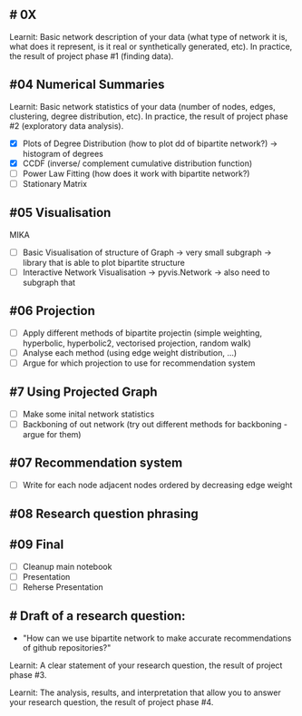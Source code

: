## # 0X

Learnit: Basic network description of your data (what type of network it is, what does it represent, is it real or synthetically generated, etc). In practice, the result of project phase #1 (finding data).

## #04 Numerical Summaries

Learnit: Basic network statistics of your data (number of nodes, edges, clustering, degree distribution, etc). In practice, the result of project phase #2 (exploratory data analysis).

- [x] Plots of Degree Distribution (how to plot dd of bipartite network?) -> histogram of degrees
- [x] CCDF (inverse/ complement cumulative distribution function)
- [ ] Power Law Fitting (how does it work with bipartite network?)
- [ ] Stationary Matrix

## #05 Visualisation

MIKA

- [ ] Basic Visualisation of structure of Graph -> very small subgraph -> library that is able to plot bipartite structure
- [ ] Interactive Network Visualisation -> pyvis.Network -> also need to subgraph that

## #06 Projection

- [ ] Apply different methods of bipartite projectin (simple weighting, hyperbolic, hyperbolic2, vectorised projection, random walk)
- [ ] Analyse each method (using edge weight distribution, ...)
- [ ] Argue for which projection to use for recommendation system

## #7 Using Projected Graph

- [ ] Make some inital network statistics
- [ ] Backboning of out network (try out different methods for backboning - argue for them)

## #07 Recommendation system

- [ ] Write for each node adjacent nodes ordered by decreasing edge weight

## #08 Research question phrasing

## #09 Final

- [ ] Cleanup main notebook
- [ ] Presentation
- [ ] Reherse Presentation

## # Draft of a research question:

- "How can we use bipartite network to make accurate recommendations of github repositories?"

Learnit: A clear statement of your research question, the result of project phase #3.

Learnit: The analysis, results, and interpretation that allow you to answer your research question, the result of project phase #4.
